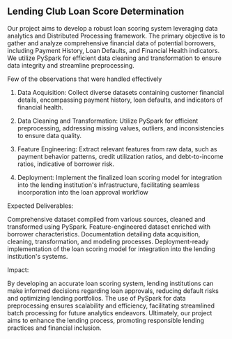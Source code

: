 ## Lending Club Loan Score Determination

Our project aims to develop a robust loan scoring system leveraging data analytics and Distributed Processing framework. The primary objective is to gather and analyze comprehensive financial data of potential borrowers, including Payment History, Loan Defaults, and Financial Health indicators. We utilize PySpark for efficient data cleaning and transformation to ensure data integrity and streamline preprocessing.

Few of the observations that were handled effectively

1. Data Acquisition: Collect diverse datasets containing customer financial details, encompassing payment history,   loan defaults, and indicators of financial health.

2. Data Cleaning and Transformation: Utilize PySpark for efficient preprocessing, addressing missing values, outliers, and inconsistencies to ensure data quality.

3. Feature Engineering: Extract relevant features from raw data, such as payment behavior patterns, credit utilization ratios, and debt-to-income ratios, indicative of borrower risk.

4. Deployment: Implement the finalized loan scoring model for integration into the lending institution's infrastructure, facilitating seamless incorporation into the loan approval workflow 

Expected Deliverables:

Comprehensive dataset compiled from various sources, cleaned and transformed using PySpark.
Feature-engineered dataset enriched with borrower characteristics.
Documentation detailing data acquisition, cleaning, transformation, and modeling processes.
Deployment-ready implementation of the loan scoring model for integration into the lending institution's systems.

Impact:

By developing an accurate loan scoring system, lending institutions can make informed decisions regarding loan approvals, reducing default risks and optimizing lending portfolios. The use of PySpark for data preprocessing ensures scalability and efficiency, facilitating streamlined batch processing for future analytics endeavors. Ultimately, our project aims to enhance the lending process, promoting responsible lending practices and financial inclusion.